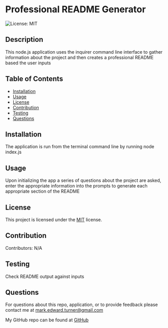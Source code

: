 # Professional README Generator
![License: MIT](https://img.shields.io/badge/License-MIT-yellow.svg)

## Description
This node.js application uses the inquirer command line interface   to gather information about the project and then creates a professional README based the user inputs
## Table of Contents
* [Installation](#installation)
* [Usage](#usage)
* [License](#license)
* [Contribution](#contribution)
* [Testing](#testing)
* [Questions](#questions)
## Installation
The application is run from the terminal command line by running node index.js
## Usage
Upon initializing the app a series of questions about the project are asked, enter the appropriate information into the prompts to generate each appropriate section of the README
## License
This project is licensed under the <a href="https://opensource.org/licenses/MIT">MIT</a> license.
## Contribution
Contributors: N/A
## Testing
Check README output against inputs

## Questions
For questions about this repo, application, or to provide feedback please contact me at mark.edward.turner@gmail.com

My GitHub repo can be found at [GitHub](https://github.com/TboneXX)
